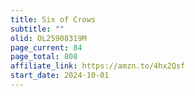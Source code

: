 ```yaml
---
title: Six of Crows
subtitle: ""
olid: OL25908319M
page_current: 84
page_total: 808
affiliate_link: https://amzn.to/4hx2Qsf
start_date: 2024-10-01
---
```

